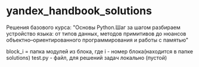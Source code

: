 # yandex_handbook_solutions
Решения базового курса: "Основы Python.Шаг за шагом разбираем устройство языка: от типов данных, методов примитивов до нюансов объектно–ориентированного программирования и работы с памятью"

block_i = папка модулей из блока, где i - номер блока(находится в папке solutions)
test.py - файл, для решений задач локально (пустой)
